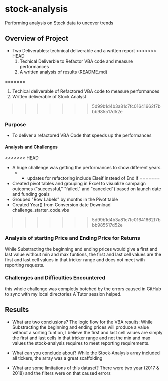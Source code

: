 # stock-analysis
Performing analysis on Stock data to uncover trends

## Overview of Project
- Two Deliverables: technical deliverable and a written report
<<<<<<< HEAD
  1. Techical Deliverble to Refactor VBA code and measure performances
  2. A written analysis of results (README.md)

=======
 1. Techical deliverable of Refactored VBA code to measure performances
 2. Written deliverable of Stock Analyst
  
>>>>>>> 5d99b1d4b3a81c7fc01641662f7bbb985517d52e
### Purpose
- To deliver a refactored VBA Code that speeds up the performances  
#### Analysis and Challenges
<<<<<<< HEAD
 - A huge challenge was getting the performances to show different years.
    - - updates for refactoring include Elseif instead of End if
=======
- Created pivot tables and grouping in Excel to visualize campaign outcomes ("successful," "failed," and "canceled") based on launch date and funding goals
- Grouped "Row Labels" by months in the Pivot table
- Created Year() from Conversion date
Download challenge_starter_code.vbs
>>>>>>> 5d99b1d4b3a81c7fc01641662f7bbb985517d52e

### Analysis of starting Price and Ending Price for Returns
While Substracting the beginning and ending prices would give a first and last value
   without min and max funtions, the first and last cell values are
   the first and last cell values in that tricker range
   and does not meet with reporting requests.
   

### Challenges and Difficulties Encountered
this whole challenge was completly botched by the errors caused in GitHub to sync with my local directories
A Tutor session helped.

## Results

- What are two conclusions?
The logic flow for the VBA results:
While Substracting the beginning and ending prices will produce a value
   without a sorting funtion, I believe the first and last cell values are
   simply the first and last cells in that tricker range and not the min and max values
   the stock-analysis requires to meet reporting requirements.

- What can you conclude about?
While the Stock-Analysis array included all tickers,
    the array was a great scaffolding
    
- What are some limitations of this dataset?
    There were two year (2017 & 2018) and the filters were on that caused errors


